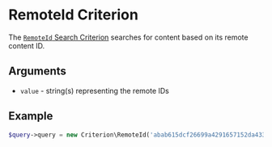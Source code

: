 # RemoteId Criterion

The [`RemoteId` Search Criterion](https://github.com/ezsystems/ezpublish-kernel/blob/v8.0.0-beta3/eZ/Publish/API/Repository/Values/Content/Query/Criterion/RemoteId.php)
searches for content based on its remote content ID.

## Arguments

- `value` - string(s) representing the remote IDs

## Example

``` php
$query->query = new Criterion\RemoteId('abab615dcf26699a4291657152da4337');
```
